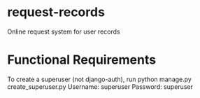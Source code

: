 # request-records
 Online request system for user records

# Functional Requirements

To create a superuser (not django-auth), run python manage.py create_superuser.py
Username: superuser
Password: superuser
